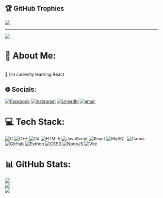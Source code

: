 
## 🏆 GitHub Trophies
![](https://github-profile-trophy.vercel.app/?username=suyogzz78&theme=aura&no-frame=false&no-bg=false&margin-w=4)

---
[![](https://visitcount.itsvg.in/api?id=suyogzz78&icon=0&color=0)](https://visitcount.itsvg.in)

# 💫 About Me:
<br>🌱 I’m currently learning React<br>


## 🌐 Socials:
[![Facebook](https://img.shields.io/badge/Facebook-%231877F2.svg?logo=Facebook&logoColor=white)](https://facebook.com/https://www.facebook.com/suyog.gautam.594717) [![Instagram](https://img.shields.io/badge/Instagram-%23E4405F.svg?logo=Instagram&logoColor=white)](https://instagram.com/suyoggautam_) [![LinkedIn](https://img.shields.io/badge/LinkedIn-%230077B5.svg?logo=linkedin&logoColor=white)](https://linkedin.com/in/https://www.linkedin.com/in/suyog-gautam-273b40315/) [![email](https://img.shields.io/badge/Email-D14836?logo=gmail&logoColor=white)](mailto:sutman219@gmail.com) 

# 💻 Tech Stack:
![C](https://img.shields.io/badge/c-%2300599C.svg?style=for-the-badge&logo=c&logoColor=white) ![C++](https://img.shields.io/badge/c++-%2300599C.svg?style=for-the-badge&logo=c%2B%2B&logoColor=white) ![C#](https://img.shields.io/badge/c%23-%23239120.svg?style=for-the-badge&logo=csharp&logoColor=white) ![HTML5](https://img.shields.io/badge/html5-%23E34F26.svg?style=for-the-badge&logo=html5&logoColor=white) ![JavaScript](https://img.shields.io/badge/javascript-%23323330.svg?style=for-the-badge&logo=javascript&logoColor=%23F7DF1E) ![React](https://img.shields.io/badge/react-%2320232a.svg?style=for-the-badge&logo=react&logoColor=%2361DAFB) ![MySQL](https://img.shields.io/badge/mysql-4479A1.svg?style=for-the-badge&logo=mysql&logoColor=white) ![Canva](https://img.shields.io/badge/Canva-%2300C4CC.svg?style=for-the-badge&logo=Canva&logoColor=white) ![GitHub](https://img.shields.io/badge/github-%23121011.svg?style=for-the-badge&logo=github&logoColor=white) ![Python](https://img.shields.io/badge/python-3670A0?style=for-the-badge&logo=python&logoColor=ffdd54) ![CSS3](https://img.shields.io/badge/css3-%231572B6.svg?style=for-the-badge&logo=css3&logoColor=white) ![NodeJS](https://img.shields.io/badge/node.js-6DA55F?style=for-the-badge&logo=node.js&logoColor=white) ![Vite](https://img.shields.io/badge/vite-%23646CFF.svg?style=for-the-badge&logo=vite&logoColor=white)
# 📊 GitHub Stats:
![](https://github-readme-stats.vercel.app/api?username=suyogzz78&theme=gotham&hide_border=false&include_all_commits=true&count_private=true)<br/>
![](https://nirzak-streak-stats.vercel.app/?user=suyogzz78&theme=gotham&hide_border=false)<br/>
![](https://github-readme-stats.vercel.app/api/top-langs/?username=suyogzz78&theme=gotham&hide_border=false&include_all_commits=true&count_private=true&layout=compact)



<!-- Proudly created with GPRM ( https://gprm.itsvg.in ) -->
